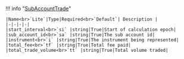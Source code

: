 !!! info "[SubAccountTrade](schemas/sub_account_trade.md)"
    <br>

    |Name<br>`Lite`|Type|Required<br>`Default`| Description |
    |-|-|-|-|
    |start_interval<br>`si` |string|True|Start of calculation epoch|
    |sub_account_id<br>`sa` |string|True|The sub account id|
    |instrument<br>`i` |string|True|The instrument being represented|
    |total_fee<br>`tf` |string|True|Total fee paid|
    |total_trade_volume<br>`tt` |string|True|Total volume traded|

